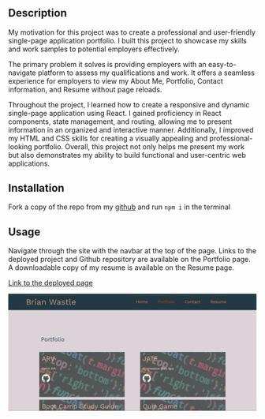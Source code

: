 # <Your-Project-Title>

## Description

My motivation for this project was to create a professional and user-friendly single-page application portfolio. I built this project to showcase my skills and work samples to potential employers effectively.

The primary problem it solves is providing employers with an easy-to-navigate platform to assess my qualifications and work. It offers a seamless experience for employers to view my About Me, Portfolio, Contact information, and Resume without page reloads.

Throughout the project, I learned how to create a responsive and dynamic single-page application using React. I gained proficiency in React components, state management, and routing, allowing me to present information in an organized and interactive manner. Additionally, I improved my HTML and CSS skills for creating a visually appealing and professional-looking portfolio. Overall, this project not only helps me present my work but also demonstrates my ability to build functional and user-centric web applications.


## Installation

Fork a copy of the repo from my [github](https://github.com/brian-wastle/React-Portfolio) and run ```npm i``` in the terminal

## Usage

Navigate through the site with the navbar at the top of the page. Links to the deployed project and Github repository are available on the Portfolio page. A downloadable copy of my resume is available on the Resume page. 

[Link to the deployed page](https://lively-meringue-34393f.netlify.app/)

![screenshot of portfolio page](./src/assets/images/screenshot.PNG)

